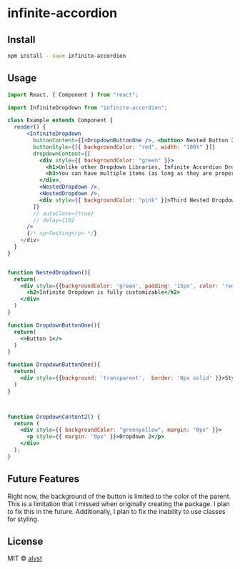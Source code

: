 # infinite-accordion

## Install

```bash
npm install --save infinite-accordion
```

## Usage

```jsx
import React, { Component } from "react";

import InfiniteDropdown from "infinite-accordion";

class Example extends Component {
  render() {
      <InfiniteDropdown
        buttonContent={[<DropdownButtonOne />, <button> Nested Button 2 Dropdown</button>, <Content />]}
        buttonStyle={[{ backgroundColor: "red", width: "100%" }]}
        dropdownContent={[
          <div style={{ backgroundColor: "green" }}>
            <h1>Unlike other Dropdown Libraries, Infinite Accordion Dropdown allows you to have as many nested dropdowns as you want</h1>
            <h3>You can have multiple items (as long as they are properly wrapped).</h3>
          </div>,
          <NestedDropdown />,
          <NestedDropdown />,
          <div style={{ backgroundColor: "pink" }}>Third Nested Dropdown</div>,
        ]}
        // autoClose={true}
        // delay={10}
      />
      {/* <p>Testing</p> */}
    </div>
  }
}


function NestedDropdown(){
  return(
    <div style={{backgroundColor: 'green', padding: '15px', color: 'red'}}>
      <h2>Infinite Dropdown is fully customizable</h2>
    </div>
  )
}

function DropdownButtonOne(){
  return(
    <>Button 1</>
  )
}

function DropdownButtonOne(){
  return(
    <div style={{background: 'transparent',  border: '0px solid' }}>Styled button</div>
  )
}



function DropdownContent2() {
  return (
    <div style={{ backgroundColor: "greenyellow", margin: "0px" }}>
      <p style={{ margin: "0px" }}>Dropdown 2</p>
    </div>
  );
}

```

## Future Features

Right now, the background of the button is limited to the color of the parent. This is a limitation that I missed when originally creating the package. I plan to fix this in the future. Additionally, I plan to fix the inability to use classes for styling.

## License

MIT © [alvst](https://github.com/alvst)
